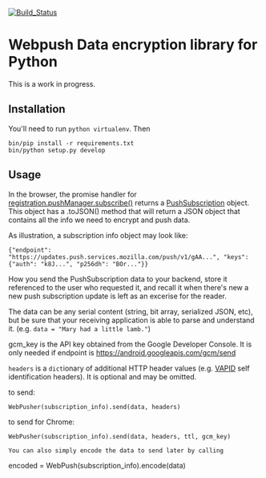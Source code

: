 [![Build_Status](https://travis-ci.org/jrconlin/pywebpush.svg?branch=master)](https://travis-ci.org/jrconlin/pywebpush)

# Webpush Data encryption library for Python

This is a work in progress.

## Installation

You'll need to run `python virtualenv`.
Then
```
bin/pip install -r requirements.txt
bin/python setup.py develop
```

## Usage

In the browser, the promise handler for
[registration.pushManager.subscribe()](https://developer.mozilla.org/en-US/docs/Web/API/PushManager/subscribe)
returns a
[PushSubscription](https://developer.mozilla.org/en-US/docs/Web/API/PushSubscription)
object. This object has a .toJSON() method that will return a JSON
object that contains all the info we need to encrypt and push data.

As illustration, a subscription info object may look like:
```
{"endpoint": "https://updates.push.services.mozilla.com/push/v1/gAA...", "keys": {"auth": "k8J...", "p256dh": "BOr..."}}
```

How you send the PushSubscription data to your backend, store it
referenced to the user who requested it, and recall it when there's
new a new push subscription update is left as an excerise for the
reader.

The data can be any serial content (string, bit array, serialized
JSON, etc), but be sure that your receiving application is able to
parse and understand it. (e.g. `data = "Mary had a little lamb."`)

gcm_key is the API key obtained from the Google Developer Console.
It is only needed if endpoint is
https://android.googleapis.com/gcm/send

`headers` is a `dict`ionary of additional HTTP header values (e.g.
[VAPID](https://github.com/mozilla-services/vapid/tree/master/python)
self identification headers). It is optional and may be omitted.

to send:
```
WebPusher(subscription_info).send(data, headers)
```
to send for Chrome:
```
WebPusher(subscription_info).send(data, headers, ttl, gcm_key)

You can also simply encode the data to send later by calling

```
encoded = WebPush(subscription_info).encode(data)
```
